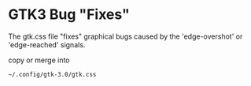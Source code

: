# GTK3 Bug "Fixes"

The gtk.css file "fixes" graphical bugs caused by the 'edge-overshot' or
'edge-reached' signals.

copy or merge into

```
~/.config/gtk-3.0/gtk.css
```


